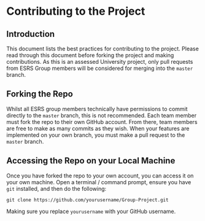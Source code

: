 # Contributing to the Project

## Introduction
This document lists the best practices for contributing to the project. Please read through this document before forking the project and making contributions. As this is an assessed University project, only pull requests from ESRS Group members will be considered for merging into the `master` branch.

## Forking the Repo
Whilst all ESRS group members technically have permissions to commit directly to the `master` branch, this is not recommended. Each team member must fork the repo to their own GitHub account. From there, team members are free to make as many commits as they wish. When your features are implemented on your own branch, you must make a pull request to the `master` branch.

## Accessing the Repo on your Local Machine
Once you have forked the repo to your own account, you can access it on your own machine. Open a terminal / command prompt, ensure you have `git` installed, and then do the following:

`git clone https://github.com/yourusername/Group-Project.git`

Making sure you replace `yourusername` with your GitHub username.
